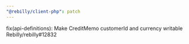 ```yaml
---
"@rebilly/client-php": patch
---
```


fix(api-definitions): Make CreditMemo customerId and currency writable Rebilly/rebilly#12832
